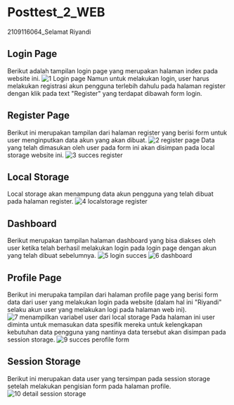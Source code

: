 # Posttest_2_WEB
2109116064_Selamat Riyandi

## Login Page
Berikut adalah tampilan login page yang merupakan halaman index pada website ini.
![1 Login page](https://user-images.githubusercontent.com/120239011/227744727-58eec4ed-22e8-4c4b-9e20-757627f8bc82.png)
Namun untuk melakukan login, user harus melakukan registrasi akun pengguna terlebih dahulu pada halaman register dengan klik pada text "Register" yang terdapat dibawah form login.

## Register Page
Berikut ini merupakan tampilan dari halaman register yang berisi form untuk user menginputkan data akun yang akan dibuat.
![2 register page](https://user-images.githubusercontent.com/120239011/227744789-d5fbd52f-5510-47c7-8cc6-0161b4d96c6a.png)
Data yang telah dimasukan oleh user pada form ini akan disimpan pada local storage website ini.
![3 succes register](https://user-images.githubusercontent.com/120239011/227744837-6217404e-d5ea-44c1-b868-4f8f9dfe2d1e.png)

## Local Storage
Local storage akan menampung data akun pengguna yang telah dibuat pada halaman register.
![4 localstorage register](https://user-images.githubusercontent.com/120239011/227744859-e79a2e22-1b62-4495-ae36-2b00afa6fe61.png)

## Dashboard
Berikut merupakan tampilan halaman dashboard yang bisa diakses oleh user ketika telah berhasil melakukan login pada login page dengan akun yang telah dibuat sebelumnya.
![5 login succes](https://user-images.githubusercontent.com/120239011/227744946-8670f011-962b-4379-8cd3-8b3a73410eb2.png)
![6 dashboard](https://user-images.githubusercontent.com/120239011/227744928-5960d251-c578-49af-b17d-b933cfbb1498.png)

## Profile Page
Berikut ini merupaka tampilan dari halaman profile page yang berisi form data dari user yang melakukan login pada website (dalam hal ini "Riyandi" selaku akun user yang melakukan logi pada halaman web ini).
![7 menampilkan variabel user dari local storage](https://user-images.githubusercontent.com/120239011/227745112-c1a20740-ce5f-467b-aaa1-27293ddf6e33.png)
Pada halaman ini user diminta untuk memasukan data spesifik mereka untuk kelengkapan kebutuhan data pengguna yang nantinya data tersebut akan disimpan pada session storage.
![9 succes perofile form](https://user-images.githubusercontent.com/120239011/227745151-4c1a75d2-d648-4f76-b4b6-2480f8f0b6f0.png)

## Session Storage
Berikut ini merupakan data user yang tersimpan pada session storage setelah melakukan pengisian form pada halaman profile.
![10 detail session storage](https://user-images.githubusercontent.com/120239011/227745176-185121ec-7e67-461a-a8e5-eb54a438e04c.png)

